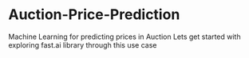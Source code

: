 # Auction-Price-Prediction
Machine Learning for predicting prices in Auction
Lets get started with exploring fast.ai library through this use case
